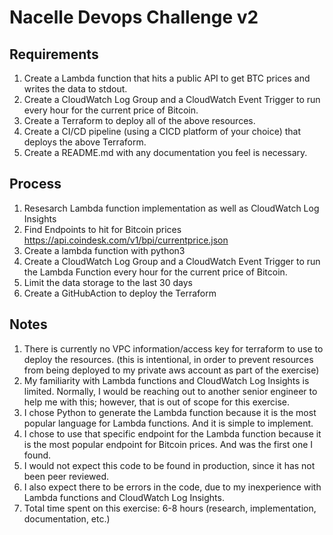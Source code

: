 # Nacelle Devops Challenge v2
## Requirements
 1. Create a Lambda function that hits a public API to get BTC prices and writes the data to stdout.
 2. Create a CloudWatch Log Group and a CloudWatch Event Trigger to run every hour for the current price of Bitcoin.
 3. Create a Terraform to deploy all of the above resources.
 4. Create a CI/CD pipeline (using a CICD platform of your choice) that deploys the above Terraform.
 5. Create a README.md with any documentation you feel is necessary.

## Process
1. Resesarch Lambda function implementation as well as CloudWatch Log Insights
2. Find Endpoints to hit for Bitcoin prices  https://api.coindesk.com/v1/bpi/currentprice.json
3. Create a lambda function with python3
4. Create a CloudWatch Log Group and a CloudWatch Event Trigger to run  the Lambda Function every hour for the current price of Bitcoin.
5. Limit the data storage to the last 30 days
6. Create a GitHubAction to deploy the Terraform

## Notes
1. There is currently no VPC information/access key for terraform to use to deploy the resources. (this is intentional, in order to prevent resources from being deployed to my private aws account as part of the exercise)
2. My familiarity with Lambda functions and CloudWatch Log Insights is limited. Normally, I would be reaching out to another senior engineer to help me with this; however, that is out of scope for this exercise.
3. I chose Python to generate the Lambda function because it is the most popular language for Lambda functions. And it is simple to implement.
4. I chose to use that specific endpoint for the Lambda function because it is the most popular endpoint for Bitcoin prices. And was the first one I found.
5. I would not expect this code to be found in production, since it has not been peer reviewed.
6. I also expect there to be errors in the code, due to my inexperience with Lambda functions and CloudWatch Log Insights.
7. Total time spent on this exercise: 6-8 hours (research, implementation, documentation, etc.)

